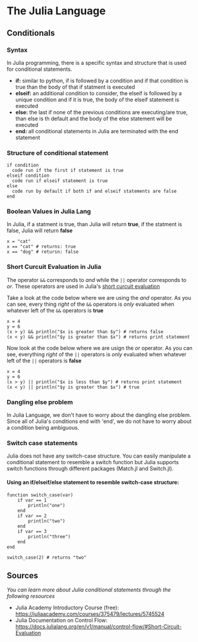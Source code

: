# The Julia Language
## Conditionals

### Syntax
In Julia programming, there is a specific syntax and structure that is used for conditional statements.
- **if:** similar to python, if is followed by a condition and if that condition is true than the body of that if statment is executed
- **elseif:** an additional condition to consider, the elseif is followed by a unique condition and if it is true, the body of the elseif statement is executed
- **else:** the last if none of the previous conditions are executing/are true, than else is th default and the body of the else statement will be executed
- **end:** all conditional statements in Julia are terminated with the end statement 

### Structure of conditional statement

```
if condition
  code run if the first if statement is true
elseif condition
  code run if elseif statement is true
else
  code run by default if both if and elseif statements are false
end
```
### Boolean Values in Julia Lang

In Julia, if a statment is true, than Julia will return **true**, if the statment is false, Julia will return **false**
```{julia}
x = "cat"
x == "cat" # returns: true
x == "dog" # retursn: false
```
### Short Curcuit Evaluation in Julia

The operator `&&` corresponds to *and* while the `||` operator corresponds to *or*. These operators are used in Julia's [short curcuit evaluation](https://docs.julialang.org/en/v1/manual/control-flow/#Short-Circuit-Evaluation)

Take a look at the code below where we are using the *and* operator. As you can see, every thing *right* of the `&&` operators is *only* evaluated when whatever left of the `&&` operators is **true**

```{julia}
x = 4
y = 6
(x > y) && println("$x is greater than $y") # returns false
(x < y) && println("$y is greater than $x") # returns print statement
```

Now look at the code below where we are usign the *or* operator. As you can see, everything *right* of the `||` operators is *only* evaluated when whatever left of the `||` operators is **false**

```{julia}
x = 4
y = 6
(x > y) || println("$x is less than $y") # returns print statement
(x < y) || println("$y is greater than $x") # true
```
### Dangling else problem

In Julia Language, we don't have to worry about the dangling else problem. Since all of Julia's conditions end with 'end', we do not have to worry about a condition being ambiguous. 

### Switch case statements

Julia does not have any switch-case structure. You can easily manipulate a conditional statement to resemble a switch function but Julia supports switch functions through different packages (Match.jl and Switch.jl).

#### Using an if/elseif/else statement to resemble switch-case structure:

```{julia}
function switch_case(var)
    if var == 1
        println("one")
    end
    if var == 2
        println("two")
    end
    if var == 3
        println("three")
    end
end
 
switch_case(2) # returns "two"
```

## Sources
*You can learn more about Julia conditional statements through the following resources*
- Julia Academy Introductory Course (free): https://juliaacademy.com/courses/375479/lectures/5745524
- Julia Documentation on Control Flow: https://docs.julialang.org/en/v1/manual/control-flow/#Short-Circuit-Evaluation 

